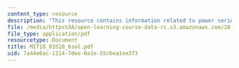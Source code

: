 ```yaml
---
content_type: resource
description: "This resource contains information related to power series. \r\n\r\n"
file: /media/https%3A/open-learning-course-data-rc.s3.amazonaws.com/18-03-differential-equations-spring-2010/7a44e6ac11147dee0a1e55c6ea1ee373_MIT18_03S10_6sol.pdf
file_type: application/pdf
resourcetype: Document
title: MIT18_03S10_6sol.pdf
uid: 7a44e6ac-1114-7dee-0a1e-55c6ea1ee373
---
```

